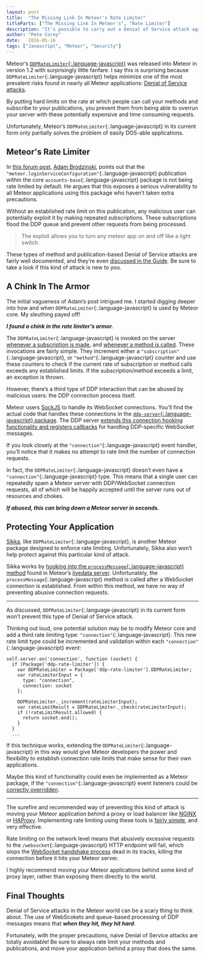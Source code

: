 ```yaml
---
layout: post
title:  "The Missing Link In Meteor's Rate Limiter"
titleParts: ["The Missing Link In Meteor's", "Rate Limiter"]
description: "It's possible to carry out a Denial of Service attack against a Meteor application by flooding it with subscriptions. Check out how you can protect yourself."
author: "Pete Corey"
date:   2016-05-16
tags: ["Javascript", "Meteor", "Security"]
---
```


Meteor’s [`DDPRateLimiter`{:.language-javascript}](http://docs.meteor.com/#/full/ddpratelimiter) was released into Meteor in version 1.2 with surprisingly little fanfare. I say this is surprising because `DDPRateLimiter`{:.language-javascript} helps minimize one of the most prevalent risks found in nearly all Meteor applications: [Denial of Service attacks](https://www.owasp.org/index.php/Denial_of_Service).

By putting hard limits on the rate at which people can call your methods and subscribe to your publications, you prevent them from being able to overrun your server with these potentially expensive and time consuming requests.

Unfortunately, Meteor’s `DDPRateLimiter`{:.language-javascript} in its current form only partially solves the problem of easily DOS-able applications.

## Meteor's Rate Limiter

In [this forum post](https://forums.meteor.com/t/does-galaxy-provide-ddos-protection/14584), [Adam Brodzinski](https://forums.meteor.com/users/SkinnyGeek1010/activity), points out that the `"meteor.loginServiceConfiguration"`{:.language-javascript} publication within the core `accounts-base`{:.language-javascript} package is not being rate limited by default. He argues that this exposes a serious vulnerability to all Meteor applications using this package who haven’t taken extra precautions.

Without an established rate limit on this publication, any malicious user can potentially exploit it by making repeated subscriptions. These subscriptions flood the DDP queue and prevent other requests from being processed.

> The exploit allows you to turn any meteor app on and off like a light switch.

These types of method and publication-based Denial of Service attacks are fairly well documented, and they’re even [discussed in the Guide](http://guide.meteor.com/security.html#rate-limiting). Be sure to take a look if this kind of attack is new to you.

## A Chink In The Armor

The initial vagueness of Adam’s post intrigued me. I started digging deeper into how and when `DDPRateLimiter`{:.language-javascript} is used by Meteor core. My sleuthing payed off!

___I found a chink in the rate limiter’s armor.___

The `DDPRateLimiter`{:.language-javascript} is invoked on the server [whenever a subscription is made](https://github.com/meteor/meteor/blob/be986fd70926c9dd8eff6d8866205f236c8562c4/packages/ddp-server/livedata_server.js#L591-L613), and [whenever a method is called](https://github.com/meteor/meteor/blob/be986fd70926c9dd8eff6d8866205f236c8562c4/packages/ddp-server/livedata_server.js#L686-L705). These invocations are fairly simple. They increment either a `"subscription"`{:.language-javascript}, or `"method"`{:.language-javascript} counter and use these counters to check if the current rate of subscription or method calls exceeds any established limits. If the subscription/method exceeds a limit, an exception is thrown.

However, there’s a third type of DDP interaction that can be abused by malicious users: the DDP connection process itself.

Meteor users [SockJS](https://github.com/so/so-client) to handle its WebSocket connections. You’ll find the actual code that handles these connections in the [`ddp-server`{:.language-javascript} package](https://github.com/meteor/meteor/blob/be986fd70926c9dd8eff6d8866205f236c8562c4/packages/ddp-server/stream_server.js#L88-L109). The DDP server [extends this connection hooking functionality and registers callbacks](https://github.com/meteor/meteor/blob/be986fd70926c9dd8eff6d8866205f236c8562c4/packages/ddp-server/livedata_server.js#L1332-L1380) for handling DDP-specific WebSocket messages.

If you look closely at the `"connection"`{:.language-javascript} event handler, you’ll notice that it makes no attempt to rate limit the number of connection requests. 

In fact, the `DDPRateLimiter`{:.language-javascript} doesn’t even have a `"connection"`{:.language-javascript} type. This means that a single user can repeatedly spam a Meteor server with DDP/WebSocket connection requests, all of which will be happily accepted until the server runs out of resources and chokes.

___If abused, this can bring down a Meteor server in seconds.___

## Protecting Your Application

[Sikka](https://github.com/meteorhacks/sikka), like `DDPRateLimiter`{:.language-javascript}, is another Meteor package designed to enforce rate limiting. Unfortunately, Sikka also won’t help protect against this particular kind of attack.

Sikka works by [hooking into the `processMessage`{:.language-javascript} method](https://github.com/meteorhacks/sikka/blob/1bfcc280a2ba3c16c3f3e0b5fb1474d15a688dd5/lib/server/session_hooks.js#L4-L5) found in Meteor’s [livedata server](https://github.com/meteor/meteor/blob/be986fd70926c9dd8eff6d8866205f236c8562c4/packages/ddp-server/livedata_server.js#L495). Unfortunately, the `processMessage`{:.language-javascript} method is called after a WebSocket connection is established. From within this method, we have no way of preventing abusive connection requests.

<hr/>

As discussed, `DDPRateLimiter`{:.language-javascript} in its current form won’t prevent this type of Denial of Service attack.

Thinking out loud, one potential solution may be to modify Meteor core and add a third rate limiting type: `"connection"`{:.language-javascript}. This new rate limit type could be incremented and validation within each `"connection"`{:.language-javascript} event:

<pre class="language-javascript"><code class="language-javascript">self.server.on('connection', function (socket) {
  if (Package['ddp-rate-limiter']) {
    var DDPRateLimiter = Package['ddp-rate-limiter'].DDPRateLimiter;
    var rateLimiterInput = {
      type: "connection",
      connection: socket
    };

    DDPRateLimiter._increment(rateLimiterInput);
    var rateLimitResult = DDPRateLimiter._check(rateLimiterInput);
    if (!rateLimitResult.allowed) {
      return socket.end();
    }
  }
  ...
</code></pre>

If this technique works, extending the `DDPRateLimiter`{:.language-javascript} in this way would give Meteor developers the power and flexibility to establish connection rate limits that make sense for their own applications.

Maybe this kind of functionality could even be implemented as a Meteor package, if the `"connection"`{:.language-javascript} event listeners could be [correctly overridden](https://github.com/meteor/meteor/blob/be986fd70926c9dd8eff6d8866205f236c8562c4/packages/ddp-server/stream_server.js#L134-L138).

<hr/>

The surefire and recommended way of preventing this kind of attack is moving your Meteor application behind a proxy or load balancer like [NGINX](https://www.nginx.com/resources/wiki/) or [HAProxy](http://www.haproxy.org/). Implementing rate limiting using these tools is [fairly simple](https://lincolnloop.com/blog/rate-limiting-nginx/), and very effective.

Rate limiting on the network level means that abusively excessive requests to the `/websocket`{:.language-javascript} HTTP endpoint will fail, which stops the [WebSocket handshake process](https://en.wikipedia.org/wiki/WebSocket#WebSocket_protocol_handshake) dead in its tracks, killing the connection before it hits your Meteor server.

I highly recommend moving your Meteor applications behind some kind of proxy layer, rather than exposing them directly to the world.

## Final Thoughts

Denial of Service attacks in the Meteor world can be a scary thing to think about. The use of WebScokets and queue-based processing of DDP messages means that ___when they hit, they hit hard___.

Fortunately, with the proper precautions, naive Denial of Service attacks are totally avoidable! Be sure to always rate limit your methods and publications, and move your application behind a proxy that does the same.
